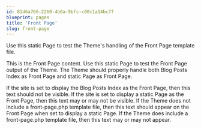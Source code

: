 ```yaml
---
id: 81d6a766-2260-4b0a-9bfc-c00c1a14bc77
blueprint: pages
title: 'Front Page'
slug: front-page
---
```

Use this static Page to test the Theme's handling of the Front Page template file.

This is the Front Page content. Use this static Page to test the Front Page output of the Theme. The Theme should properly handle both Blog Posts Index as Front Page and static Page as Front Page.

If the site is set to display the Blog Posts Index as the Front Page, then this text should not be visible. If the site is set to display a static Page as the Front Page, then this text may or may not be visible. If the Theme does not include a front-page.php template file, then this text should appear on the Front Page when set to display a static Page. If the Theme does include a front-page.php template file, then this text may or may not appear.